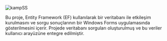 ![kampSS](https://github.com/user-attachments/assets/df4930dd-6871-4d01-af13-3adb2fbdcceb)

Bu proje, Entity Framework (EF) kullanılarak bir veritabanı ile etkileşim kurulmasını ve sorgu sonuçlarının bir Windows Forms uygulamasında gösterilmesini içerir. Projede veritabanı sorguları oluşturulmuş ve bu veriler kullanıcı arayüzüne entegre edilmiştir.
